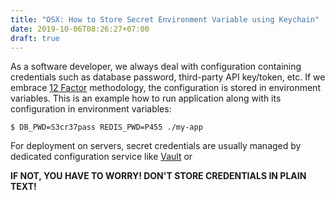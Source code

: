 ```yaml
---
title: "OSX: How to Store Secret Environment Variable using Keychain"
date: 2019-10-06T08:26:27+07:00
draft: true
---
```


As a software developer, we always deal with configuration containing credentials such as database password, third-party API key/token, etc.
If we embrace [12 Factor](https://www.12factor.net) methodology, the configuration is stored in environment variables.
This is an example how to run application along with its configuration in environment variables:

```shell
$ DB_PWD=S3cr37pass REDIS_PWD=P455 ./my-app
```

For deployment on servers, secret credentials are usually managed by dedicated configuration service like [Vault](https://www.vaultproject.io) or 

<!--more-->

**IF NOT, YOU HAVE TO WORRY! DON'T STORE CREDENTIALS IN PLAIN TEXT!**
